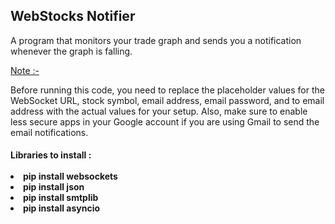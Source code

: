 <h2>WebStocks Notifier</h2>
<p>A program that monitors your trade graph and sends you a notification whenever the graph is falling.</p>

<a href="#">Note :- </a>
<p>
Before running this code, you need to replace the placeholder values for the WebSocket URL, stock symbol, email address,
 email password, and to email address with the actual values for your setup. Also, make sure to enable less secure apps
 in your Google account if you are using Gmail to send the email notifications. </p>

<h4>
Libraries to install :
<br/><br/>
<li>pip install websockets</li>
<li>pip install json</li>
<li>pip install smtplib</li>
<li>pip install asyncio</li>
</h4>
